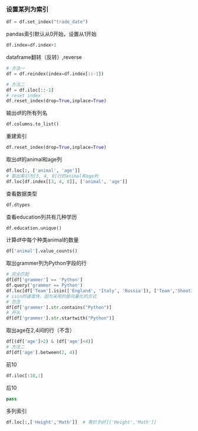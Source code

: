 
### 设置某列为索引
```python
df = df.set_index("trade_date")
```

pandas索引默认从0开始，设置从1开始

```python
df.index=df.index+1
```
dataframe翻转（反转）,reverse

```python
# 方法一
df = df.reindex(index=df.index[::-1])

# 方法二
df = df.iloc[::-1]
# reset index
df.reset_index(drop=True,inplace=True)
```

输出df的所有列名

```python
df.columns.to_list()
```



重建索引

```python
df.reset_index(drop=True,inplace=True)
```

取出df的animal和age列

```python
df.loc[:, ['animal', 'age']]
# 取出索引为[3, 4, 8]行的animal和age列
df.loc[df.index[[3, 4, 8]], ['animal', 'age']]
```

查看数据类型

```python
df.dtypes
```

查看education列共有几种学历

```python
df.education.unique()
```

计算df中每个种类animal的数量

```python
df['animal'].value_counts()
```

取出grammer列为Python字段的行

```python
# 完全匹配
df[df['grammer'] == 'Python']
df.query('grammer == Python')
df.loc[df['Team'].isin(['England', 'Italy', 'Russia']), ['Team','Shooting Accuracy']]
# isin的速度快，因为采用的是向量化的方式
# 包含
df[df['grammer'].str.contains("Python")]
# 开头
df[df['grammer'].str.startwith("Python")]
```

取出age在2,4间的行（不含）

```python
df[(df['age']>2) & (df['age']<4)]
# 方法二
df[df['age'].between(2, 4)]
```

前10

```python
df.iloc[:10,:]
```

后10

```python
pass
```

多列索引

```python
df.loc[:,['Height','Math']]  # 等价于df[['Height','Math']]
```
